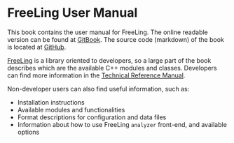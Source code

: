 # FreeLing User Manual

This book contains the user manual for FreeLing.
The online readable version can be found at [GitBook](https://www.gitbook.com/book/talp-upc/freeling-user-manual).
The source code (markdown) of the book is located at [GitHub](https://github.com/TALP-UPC/FreeLing-User-Manual).

[FreeLing](http://nlp.lsi.upc.edu/freeling) is a library oriented to developers, so a large part of the
book describes which are the available C++ modules and classes.
Developers can find more information in the
[Technical Reference Manual](http://nlp.lsi.upc.edu/freeling/doc/refman).

Non-developer users can also find useful information, such as: 

* Installation instructions
* Available modules and functionalities
* Format descriptions for configuration and data files
* Information about how to use FreeLing `analyzer` front-end, and
  available options


